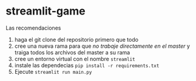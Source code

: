# streamlit-game
Las recomendaciones
1. haga el git clone del repositorio primero que todo
2. cree una nueva rama para que *no trabaje directamente en el master* y traiga todos los archivos del master a su rama
3. cree un entorno virtual con el nombre `streamlit`
4. instale las dependecias `pip install -r requirements.txt`
5. Ejecute `streamlit run main.py`
